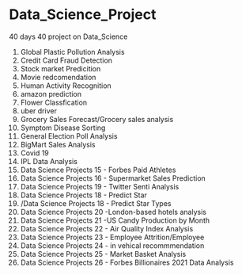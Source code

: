 # Data_Science_Project
40 days 40 project on Data_Science

1.  Global Plastic Pollution Analysis
2.  Credit Card Fraud Detection
3. Stock market Predicition
4. Movie redcomendation
5. Human Activity Recognition
6. amazon prediction
7. Flower Classfication
8. uber driver
9. Grocery Sales Forecast/Grocery sales analysis
10. Symptom Disease Sorting
11. General Election Poll Analysis
12.  BigMart Sales Analysis
13.  Covid 19
14.  IPL Data Analysis
15.  Data Science Projects 15 - Forbes  Paid Athletes
16.  Data Science Projects 16 - Supermarket Sales Prediction
17.  Data Science Projects 19 - Twitter Senti Analysis
18.  Data Science Projects 18 - Predict Star
19.  /Data Science Projects 18 - Predict Star Types
20.  Data Science Projects 20 -London-based hotels analysis
21.  Data Science Projects 21 -US Candy Production by Month
22.  Data Science Projects 22 - Air Quality Index Analysis
23.  Data Science Projects 23 - Employee Attrition/Employee
24.  Data Science Projects 24 - in vehical recommmendation
25.  Data Science Projects 25 - Market Basket Analysis
26.  Data Science Projects 26 - Forbes Billionaires 2021 Data Analysis

